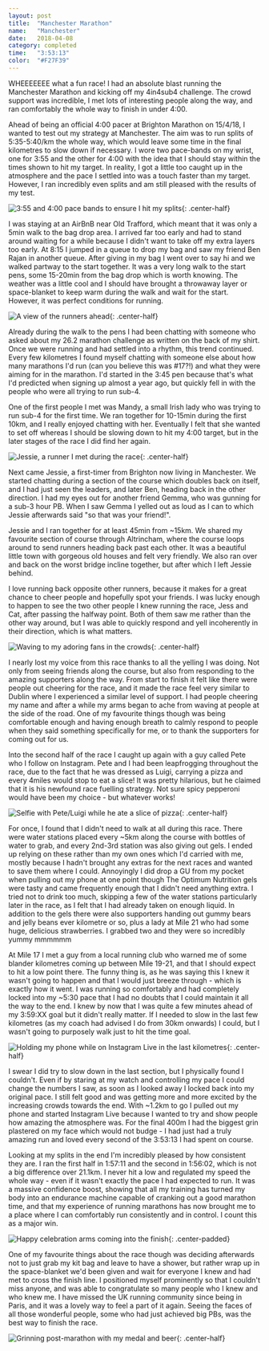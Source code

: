 ```yaml
---
layout: post
title:  "Manchester Marathon"
name:   "Manchester"
date:   2018-04-08
category: completed
time:   "3:53:13"
color:  "#F27F39"
---
```


WHEEEEEEE what a fun race! I had an absolute blast running the Manchester Marathon and kicking off my 4in4sub4 challenge. The crowd support was incredible, I met lots of interesting people along the way, and ran comfortably the whole way to finish in under 4:00.

Ahead of being an official 4:00 pacer at Brighton Marathon on 15/4/18, I wanted to test out my strategy at Manchester. The aim was to run splits of 5:35-5:40/km the whole way, which would leave some time in the final kilometres to slow down if necessary. I wore two pace-bands on my wrist, one for 3:55 and the other for 4:00 with the idea that I should stay within the times shown to hit my target. In reality, I got a little too caught up in the atmosphere and the pace I settled into was a touch faster than my target. However, I ran incredibly even splits and am still pleased with the results of my test.

![3:55 and 4:00 pace bands to ensure I hit my splits](images/manchester-pacebands.jpg){: .center-half}

I was staying at an AirBnB near Old Trafford, which meant that it was only a 5min walk to the bag drop area. I arrived far too early and had to stand around waiting for a while because I didn't want to take off my extra layers too early. At 8:15 I jumped in a queue to drop my bag and saw my friend Ben Rajan in another queue. After giving in my bag I went over to say hi and we walked partway to the start together. It was a very long walk to the start pens, some 15-20min from the bag drop which is worth knowing. The weather was a little cool and I should have brought a throwaway layer or space-blanket to keep warm during the walk and wait for the start. However, it was perfect conditions for running.

![A view of the runners ahead](images/manchester-runners.jpg){: .center-half}

Already during the walk to the pens I had been chatting with someone who asked about my 26.2 marathon challenge as written on the back of my shirt. Once we were running and had settled into a rhythm, this trend continued. Every few kilometres I found myself chatting with someone else about how many marathons I'd run (can you believe this was #17?!) and what they were aiming for in the marathon. I'd started in the 3:45 pen because that's what I'd predicted when signing up almost a year ago, but quickly fell in with the people who were all trying to run sub-4.

One of the first people I met was Mandy, a small Irish lady who was trying to run sub-4 for the first time. We ran together for 10-15min during the first 10km, and I really enjoyed chatting with her. Eventually I felt that she wanted to set off whereas I should be slowing down to hit my 4:00 target, but in the later stages of the race I did find her again.

![Jessie, a runner I met during the race](images/manchester-jessie.jpg){: .center-half}

Next came Jessie, a first-timer from Brighton now living in Manchester. We started chatting during a section of the course which doubles back on itself, and I had just seen the leaders, and later Ben, heading back in the other direction. I had my eyes out for another friend Gemma, who was gunning for a sub-3 hour PB. When I saw Gemma I yelled out as loud as I can to which Jessie afterwards said "so that was your friend!".

Jessie and I ran together for at least 45min from ~15km. We shared my favourite section of course through Altrincham, where the course loops around to send runners heading back past each other. It was a beautiful little town with gorgeous old houses and felt very friendly. We also ran over and back on the worst bridge incline together, but after which I left Jessie behind.

I love running back opposite other runners, because it makes for a great chance to cheer people and hopefully spot your friends. I was lucky enough to happen to see the two other people I knew running the race, Jess and Cat, after passing the halfway point. Both of them saw me rather than the other way around, but I was able to quickly respond and yell incoherently in their direction, which is what matters.

![Waving to my adoring fans in the crowds](images/manchester-wave.jpg){: .center-half}

I nearly lost my voice from this race thanks to all the yelling I was doing. Not only from seeing friends along the course, but also from responding to the amazing supporters along the way. From start to finish it felt like there were people out cheering for the race, and it made the race feel very similar to Dublin where I experienced a similar level of support. I had people cheering my name and after a while my arms began to ache from waving at people at the side of the road. One of my favourite things though was being comfortable enough and having enough breath to calmly respond to people when they said something specifically for me, or to thank the supporters for coming out for us.

Into the second half of the race I caught up again with a guy called Pete who I follow on Instagram. Pete and I had been leapfrogging throughout the race, due to the fact that he was dressed as Luigi, carrying a pizza and every 4miles would stop to eat a slice! It was pretty hilarious, but he claimed that it is his newfound race fuelling strategy. Not sure spicy pepperoni would have been my choice - but whatever works!

![Selfie with Pete/Luigi while he ate a slice of pizza](images/manchester-luigi.jpg){: .center-half}

For once, I found that I didn't need to walk at all during this race. There were water stations placed every ~5km along the course with bottles of water to grab, and every 2nd-3rd station was also giving out gels. I ended up relying on these rather than my own ones which I'd carried with me, mostly because I hadn't brought any extras for the next races and wanted to save them where I could. Annoyingly I did drop a GU from my pocket when pulling out my phone at one point though  The Optimum Nutrition gels were tasty and came frequently enough that I didn't need anything extra. I tried not to drink too much, skipping a few of the water stations particularly later in the race, as I felt that I had already taken on enough liquid. In addition to the gels there were also supporters handing out gummy bears and jelly beans ever kilometre or so, plus a lady at Mile 21 who had some huge, delicious strawberries. I grabbed two and they were so incredibly yummy mmmmmm 

At Mile 17 I met a guy from a local running club who warned me of some blander kilometres coming up between Mile 19-21, and that I should expect to hit a low point there. The funny thing is, as he was saying this I knew it wasn't going to happen and that I would just breeze through - which is exactly how it went. I was running so comfortably and had completely locked into my ~5:30 pace that I had no doubts that I could maintain it all the way to the end. I knew by now that I was quite a few minutes ahead of my 3:59:XX goal but it didn't really matter. If I needed to slow in the last few kilometres (as my coach had advised I do from 30km onwards) I could, but I wasn't going to purposely walk just to hit the time goal.

![Holding my phone while on Instagram Live in the last kilometres](images/manchester-instalive.jpg){: .center-half}

I swear I did try to slow down in the last section, but I physically found I couldn't. Even if by staring at my watch and controlling my pace I could change the numbers I saw, as soon as I looked away I locked back into my original pace. I still felt good and was getting more and more excited by the increasing crowds towards the end. With ~1.2km to go I pulled out my phone and started Instagram Live because I wanted to try and show people how amazing the atmosphere was. For the final 400m I had the biggest grin plastered on my face which would not budge - I had just had a truly amazing run and loved every second of the 3:53:13 I had spent on course.

Looking at my splits in the end I'm incredibly pleased by how consistent they are. I ran the first half in 1:57:11 and the second in 1:56:02, which is not a big difference over 21.1km. I never hit a low and regulated my speed the whole way - even if it wasn't exactly the pace I had expected to run. It was a massive confidence boost, showing that all my training has turned my body into an endurance machine capable of cranking out a good marathon time, and that my experience of running marathons has now brought me to a place where I can comfortably run consistently and in control. I count this as a major win.

![Happy celebration arms coming into the finish](images/manchester-finish.jpg){: .center-padded}

One of my favourite things about the race though was deciding afterwards not to just grab my kit bag and leave to have a shower, but rather wrap up in the space-blanket we'd been given and wait for everyone I knew and had met to cross the finish line. I positioned myself prominently so that I couldn't miss anyone, and was able to congratulate so many people who I knew and who knew me. I have missed the UK running community since being in Paris, and it was a lovely way to feel a part of it again. Seeing the faces of all those wonderful people, some who had just achieved big PBs, was the best way to finish the race.

![Grinning post-marathon with my medal and beer](images/manchester-medal.jpg){: .center-half}